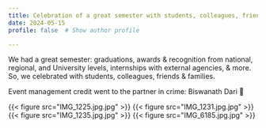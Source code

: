 ```yaml
---
title: Celebration of a great semester with students, colleagues, friends & families
date: 2024-05-15
profile: false  # Show author profile

---
```

We had a great semester: graduations, awards & recognition from national, regional, and University levels, internships with external agencies, & more. So, we celebrated with students, colleagues, friends & families. 

Event management credit went to the partner in crime: Biswanath Dari 🙂

{{< figure src="IMG_1225.jpg.jpg" >}}
{{< figure src="IMG_1231.jpg.jpg" >}}
{{< figure src="IMG_1235.jpg.jpg" >}}
{{< figure src="IMG_6185.jpg.jpg" >}}
